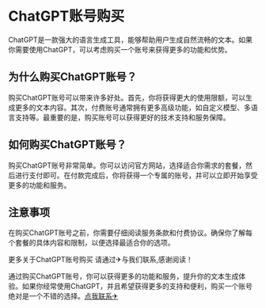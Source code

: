 # ChatGPT账号购买

ChatGPT是一款强大的语言生成工具，能够帮助用户生成自然流畅的文本。如果你需要使用ChatGPT，可以考虑购买一个账号来获得更多的功能和优势。

## 为什么购买ChatGPT账号？

购买ChatGPT账号可以带来许多好处。首先，你将获得更大的使用限额，可以生成更多的文本内容。其次，付费账号通常拥有更多高级功能，如自定义模型、多语言支持等。最重要的是，购买账号可以获得更好的技术支持和服务保障。

## 如何购买ChatGPT账号？

购买ChatGPT账号非常简单。你可以访问官方网站，选择适合你需求的套餐，然后进行支付即可。在付款完成后，你将获得一个专属的账号，并可以立即开始享受更多的功能和服务。

## 注意事项

在购买ChatGPT账号之前，你需要仔细阅读服务条款和付费协议。确保你了解每个套餐的具体内容和限制，以便选择最适合你的选项。

更多关于ChatGPT账号购买 请通过✈与我们联系,感谢阅读！

通过购买ChatGPT账号，你可以获得更多的功能和服务，提升你的文本生成体验。如果你经常使用ChatGPT，并且希望获得更多的支持和便利，购买一个账号绝对是一个不错的选择。[点我联系✈](https://www.G208.com)